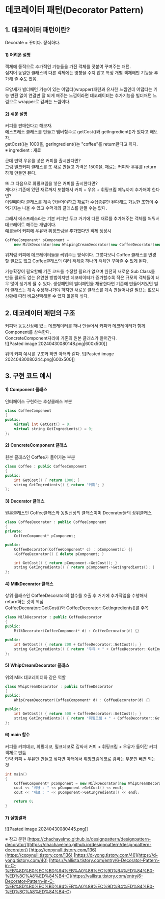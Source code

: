 # 데코레이터 패턴(Decorator Pattern)

## 1. 데코레이터 패턴이란?

Decorate = 꾸미다. 장식하다.

#### 1) 어려운 설명
객체에 동적으로 추가적인 기능들을 가진 객체를 덧붙여 꾸며주는 패턴.  
심지어 동일한 클래스의 다른 객체에는 영향을 주지 않고 특정 개별 객체에만 기능을 추가해 줄 수도 있음.

모양새가 빌더패턴 기능이 있는 어댑터(wrapper)패턴과 유사한 느낌인데 어댑터는 기능 변환 없이 연결만 잘 되게 해주는 느낌이라면 데코레이터는 추가기능을 빌더패턴 느낌으로 wrapper로 감싸는 느낌이다.

#### 2) 쉬운 설명
커피를 판매한다고 해보자.  
에스프레소 클래스를 만들고 멤버함수로 getCost()와 getIngredient()가 있다고 해보자.  
getCost()는 1000을, gerIngredient()는 "coffee"를 return한다고 하자.  
※ ingredient : 재료

근데 만약 우유를 넣은 커피를 출시한다면?  
그럼 밀크커피 클래스를 또 새로 만들고 가격은 1500을, 재료는 커피와 우유를 return하게 만들면 된다.

또 그 다음으로 휘핑크림을 넣은 커피를 출시한다면?  
게다가 기존에 있던 재료까지 포함해서 커피 + 우유 + 휘핑크림 메뉴까지 추가해야 한다면?  
이럴때마다 클래스를 계속 만들어야하고 재료가 수십종류만 된다해도 가능한 조합이 수억가지는 나올 수 있고 수억개의 클래스를 만들 수는 없다.

그래서 에스프레소라는 기본 커피만 두고 거기에 다른 재료를 추가해주는 객체를 씌워서 데코레이트 해주는 개념이다.  
예를들어 커피에 우유와 휘핑크림을 추가했다면 객체 생성시
```C++
CoffeeComponent* pComponent = 
	new MilkDecorator(new WhipingCreamDecorator(new CoffeeDecorator(new Coffee())));
```
위처럼 커피에 데코레이터들을 씌워주는 방식이다.
그렇다보니 Coffee 클래스를 변경할 필요도 없고 Coffee클래스의 여러 객체중 하나의 객체만 꾸며줄 수 있게 된다.

기능확장이 필요할때 기존 코드를 수정할 필요가 없으며 완전히 새로운 Sub Class를 만들 필요도 없는 유연한 방법이지만 데코레이터가 증가할수록 작은 규모의 객체들이 너무 많이 생기게 될 수 있다.
생성패턴의 빌더패턴을 채용한다면 기존에 만들어져있던 빌더 클래스는 계속 수정해나가야 하지만 새로운 클래스를 계속 만들어나갈 필요는 없으니 상황에 따라 비교선택해볼 수 있지 않을까 싶다.


## 2. 데코레이터 패턴의 구조

커피와 동등선상에 있는 데코레이터를 하나 만들어서 커피와 데코레이터가 함께 Component를 상속한다.  
ConcreteComponent자리에 기존의 원본 클래스가 들어간다.  
![[Pasted image 20240430080148.png|600x500]]

위의 커피 예시를 구조화 하면 아래와 같다.
![[Pasted image 20240430080244.png|600x500]]


## 3. 구현 코드 예시

#### 1) Component 클래스
인터페이스 구현하는 추상클래스 부분
```C++
class CoffeeComponent
{
public:
    virtual int GetCost() = 0;
    virtual string GetIngredients() = 0;
};
```

#### 2) ConcreteComponent 클래스
원본 클래스인 Coffee가 들어가는 부분
```C++
class Coffee : public CoffeeComponent
{
public:
    int GetCost() { return 1000; }
    string GetIngredients() { return "커피"; }
};
```

#### 3) Decorator 클래스
원본클래스인 Coffee클래스와 동일선상의 클래스이며 Decorator들의 상위클래스
```C++
class CoffeeDecorator : public CoffeeComponent
{
private:
    CoffeeComponent* pComponent;

public:
    CoffeeDecorator(CoffeeComponent* c) : pComponent(c) {}
    ~CoffeeDecorator() { delete pComponent; }

    int GetCost() { return pComponent->GetCost(); }
    string GetIngredients() { return pComponent->GetIngredients(); }
};
```

#### 4) MilkDecorator 클래스
상위 클래스인 CoffeeDecorator의 함수를 호출 후 거기에 추가작업을 수행해서 return하는 것이 핵심  
CoffeeDecorator::GetCost()와 CoffeeDecorator::GetIngredients()를 주목
```C++
class MilkDecorator : public CoffeeDecorator
{
public:
    MilkDecorator(CoffeeComponent* d) : CoffeeDecorator(d) {}

public:
    int GetCost() { return 200 + CoffeeDecorator::GetCost(); }
    string GetIngredients() { return "우유 + " + CoffeeDecorator::GetIngredients(); }
};
```

#### 5) WhipCreamDecorator 클래스
위의 Milk 데코레이터와 같은 역할
```C++
class WhipCreamDecorator : public CoffeeDecorator
{
public:
    WhipCreamDecorator(CoffeeComponent* d) : CoffeeDecorator(d) {}

public:
    int GetCost() { return 500 + CoffeeDecorator::GetCost(); }
    string GetIngredients() { return "휘핑크림 + " + CoffeeDecorator::GetIngredients(); }
};
```

#### 6) main 함수
커피를 커피데코, 휘핑데코, 밀크데코로 감싸서 커피 + 휘핑크림 + 우유가 들어간 커피객체로 만듬  
만약 커피 + 우유만 만들고 싶다면 아래에서 휘핑크림데코로 감싸는 부분만 빼면 되는 것
```C++
int main()
{
    CoffeeComponent* pComponent = new MilkDecorator(new WhipCreamDecorator(new CoffeeDecorator(new Coffee())));
    cout << "비용 : " << pComponent->GetCost() << endl;
    cout << "재료 : " << pComponent->GetIngredients() << endl;

    return 0;
}
```

#### 7) 실행결과
![[Pasted image 20240430080445.png]]






※ 참고 문헌
[https://chachayelmo.github.io/designpattern/designpattern-decorator/](https://chachayelmo.github.io/designpattern/designpattern-decorator/)
[https://copynull.tistory.com/136](https://copynull.tistory.com/136)
[https://d-yong.tistory.com/40](https://d-yong.tistory.com/40)
[https://vallista.tistory.com/entry/6-Decorator-Pattern-in-C-%EB%8D%B0%EC%BD%94%EB%A0%88%EC%9D%B4%ED%84%B0-%ED%8C%A8%ED%84%B4-C](https://vallista.tistory.com/entry/6-Decorator-Pattern-in-C-%EB%8D%B0%EC%BD%94%EB%A0%88%EC%9D%B4%ED%84%B0-%ED%8C%A8%ED%84%B4-C)